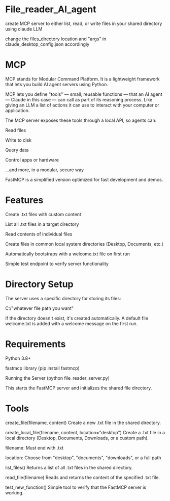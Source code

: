 # File_reader_AI_agent
create MCP server to either list, read, or write files in your shared directory using claude LLM

change the files_directory location and "args" in claude_desktop_config.json accordingly

# MCP
MCP stands for Modular Command Platform. It is a lightweight framework that lets you build AI agent servers using Python.

MCP lets you define "tools" — small, reusable functions — that an AI agent — Claude in this case — can call as part of its reasoning process. Like giving an LLM a list of actions it can use to interact with your computer or application.

The MCP server exposes these tools through a local API, so agents can:

Read files

Write to disk

Query data

Control apps or hardware

...and more, in a modular, secure way

FastMCP is a simplified version optimized for fast development and demos.

 # Features
Create .txt files with custom content

List all .txt files in a target directory

Read contents of individual files

Create files in common local system directories (Desktop, Documents, etc.)

Automatically bootstraps with a welcome.txt file on first run

Simple test endpoint to verify server functionality

# Directory Setup
The server uses a specific directory for storing its files:

C:/"whatever file path you want"

If the directory doesn't exist, it's created automatically. A default file welcome.txt is added with a welcome message on the first run.

# Requirements
Python 3.8+

fastmcp library (pip install fastmcp)

Running the Server (python file_reader_server.py)

This starts the FastMCP server and initializes the shared file directory.

# Tools
create_file(filename, content)
Create a new .txt file in the shared directory.

create_local_file(filename, content, location="desktop")
Create a .txt file in a local directory (Desktop, Documents, Downloads, or a custom path).

filename: Must end with .txt

location: Choose from "desktop", "documents", "downloads", or a full path

list_files()
Returns a list of all .txt files in the shared directory.

read_file(filename)
Reads and returns the content of the specified .txt file.

test_new_function()
Simple tool to verify that the FastMCP server is working.
